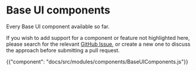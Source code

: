 # Base UI components

<p class="description">Every Base UI component available so far.</p>

If you wish to add support for a component or feature not highlighted
here, please search for the relevant [GitHub Issue](https://github.com/mui/material-ui/issues), or create a new one
to discuss the approach before submitting a pull request.

{{"component": "docs/src/modules/components/BaseUIComponents.js"}}
